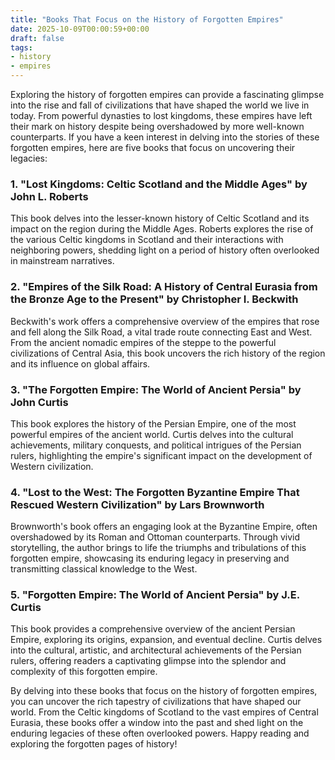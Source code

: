 ```yaml
---
title: "Books That Focus on the History of Forgotten Empires"
date: 2025-10-09T00:00:59+00:00
draft: false
tags: 
- history
- empires
---
```


Exploring the history of forgotten empires can provide a fascinating glimpse into the rise and fall of civilizations that have shaped the world we live in today. From powerful dynasties to lost kingdoms, these empires have left their mark on history despite being overshadowed by more well-known counterparts. If you have a keen interest in delving into the stories of these forgotten empires, here are five books that focus on uncovering their legacies:

### 1. "Lost Kingdoms: Celtic Scotland and the Middle Ages" by John L. Roberts

This book delves into the lesser-known history of Celtic Scotland and its impact on the region during the Middle Ages. Roberts explores the rise of the various Celtic kingdoms in Scotland and their interactions with neighboring powers, shedding light on a period of history often overlooked in mainstream narratives.

### 2. "Empires of the Silk Road: A History of Central Eurasia from the Bronze Age to the Present" by Christopher I. Beckwith

Beckwith's work offers a comprehensive overview of the empires that rose and fell along the Silk Road, a vital trade route connecting East and West. From the ancient nomadic empires of the steppe to the powerful civilizations of Central Asia, this book uncovers the rich history of the region and its influence on global affairs.

### 3. "The Forgotten Empire: The World of Ancient Persia" by John Curtis

This book explores the history of the Persian Empire, one of the most powerful empires of the ancient world. Curtis delves into the cultural achievements, military conquests, and political intrigues of the Persian rulers, highlighting the empire's significant impact on the development of Western civilization.

### 4. "Lost to the West: The Forgotten Byzantine Empire That Rescued Western Civilization" by Lars Brownworth

Brownworth's book offers an engaging look at the Byzantine Empire, often overshadowed by its Roman and Ottoman counterparts. Through vivid storytelling, the author brings to life the triumphs and tribulations of this forgotten empire, showcasing its enduring legacy in preserving and transmitting classical knowledge to the West.

### 5. "Forgotten Empire: The World of Ancient Persia" by J.E. Curtis

This book provides a comprehensive overview of the ancient Persian Empire, exploring its origins, expansion, and eventual decline. Curtis delves into the cultural, artistic, and architectural achievements of the Persian rulers, offering readers a captivating glimpse into the splendor and complexity of this forgotten empire.

By delving into these books that focus on the history of forgotten empires, you can uncover the rich tapestry of civilizations that have shaped our world. From the Celtic kingdoms of Scotland to the vast empires of Central Eurasia, these books offer a window into the past and shed light on the enduring legacies of these often overlooked powers. Happy reading and exploring the forgotten pages of history!